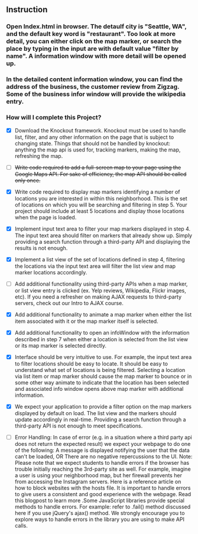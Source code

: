 ## Instruction
### Open Index.html in browser. The detaulf city is "Seattle, WA", and the default key word is "restaurant". Too look at more detail, you can either click on the map marker, or search the place by typing in the input are with default value "filter by name". A information window with more detail will be opened up. 
### In the detailed content information window, you can find the address of the business, the customer review from Zigzag. Some of the business infor window will provide the wikipedia entry. 


### How will I complete this Project?

- [x] Download the Knockout framework. Knockout must be used to handle list, filter, and any other information on the page that is subject to changing state. Things that should not be handled by knockout: anything the map api is used for, tracking markers, making the map, refreshing the map.

- [ ] ~~Write code required to add a full-screen map to your page using the Google Maps API. For sake of efficiency, the map API should be called only once.~~

- [x] Write code required to display map markers identifying a number of locations you are interested in within this neighborhood. This is the set of locations on which you will be searching and filtering in step 5. Your project should include at least 5 locations and display those locations when the page is loaded.

- [x] Implement input text area to filter your map markers displayed in step 4. The input text area should filter on markers that already show up. Simply providing a search function through a third-party API and displaying the results is not enough.

- [x] Implement a list view of the set of locations defined in step 4, filtering the locations via the input text area will filter the list view and map marker locations accordingly.

- [ ] Add additional functionality using third-party APIs when a map marker, or list view entry is clicked (ex. Yelp reviews, Wikipedia, Flickr images, etc). If you need a refresher on making AJAX requests to third-party servers, check out our Intro to AJAX course.

- [x] Add additional functionality to animate a map marker when either the list item associated with it or the map marker itself is selected.

- [x] Add additional functionality to open an infoWindow with the information described in step 7 when either a location is selected from the list view or its map marker is selected directly.

- [x] Interface should be very intuitive to use. For example, the input text area to filter locations should be easy to locate. It should be easy to understand what set of locations is being filtered. Selecting a location via list item or map marker should cause the map marker to bounce or in some other way animate to indicate that the location has been selected and associated info window opens above map marker with additional information.

- [x] We expect your application to provide a filter option on the map markers displayed by default on load. The list view and the markers should update accordingly in real-time. Providing a search function through a third-party API is not enough to meet specifications.

- [ ] Error Handling: In case of error (e.g. in a situation where a third party api does not return the expected result) we expect your webpage to do one of the following: A message is displayed notifying the user that the data can't be loaded, OR There are no negative repercussions to the UI. Note: Please note that we expect students to handle errors if the browser has trouble initially reaching the 3rd-party site as well. For example, imagine a user is using your neighborhood map, but her firewall prevents her from accessing the Instagram servers. Here is a reference article on how to block websites with the hosts file. It is important to handle errors to give users a consistent and good experience with the webpage. Read this blogpost to learn more .Some JavaScript libraries provide special methods to handle errors. For example: refer to .fail() method discussed here if you use jQuery's ajax() method. We strongly encourage you to explore ways to handle errors in the library you are using to make API calls.

